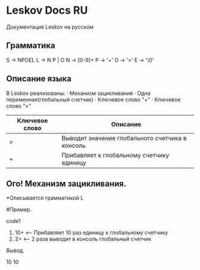# Leskov Docs RU
Документация Leskov на русском

## Грамматика 
S -> NPOEL
L -> N P | O
N -> [0-9]+
P -> '+'
O -> '>'
E -> '\0'

## Описание языка
В Leskov реализованы:
· Механизм зацикливания
· Одна переменная(глобальный счетчик)
· Ключевое слово "+"
· Ключевое слово ">"

| Ключевое слово | Описание                                                        |
|----------------|-----------------------------------------------------------------|
| >	             | Выводит значение глобального счетчика в консоль                 |
| +              | Прибавляет к глобальному счетчику единицу                       |

## Ого! Механизм зацикливания.
*Описывается грамматикой L

#Пример.

code1

1. 10+      <-- Прибавляет 10 раз единицу к глобальному счетчику
2. 2>       <-- 2 раза выводит в консоль глобальный счетчик

Вывод.

10
10
